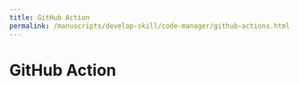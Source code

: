 ```yaml
---
title: GitHub Action
permalink: /manuscripts/develop-skill/code-manager/github-actions.html
---
```


# GitHub Action
